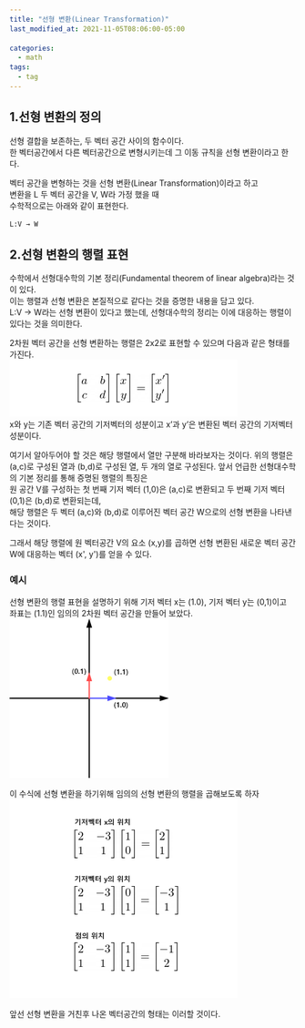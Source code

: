 ```yaml
---
title: "선형 변환(Linear Transformation)"
last_modified_at: 2021-11-05T08:06:00-05:00

categories:
  - math
tags:
  - tag
---
```

## 1.선형 변환의 정의

선형 결합을 보존하는, 두 벡터 공간 사이의 함수이다.  
한 벡터공간에서 다른 벡터공간으로 변형시키는데 그 이동 규칙을 선형 변환이라고 한다.

벡터 공간을 변형하는 것을 선형 변환(Linear Transformation)이라고 하고  
변환을 L 두 벡터 공간을 V, W라 가정 했을 때  
수학적으로는 아래와 같이 표현한다.  
```html
L:V → W
```

## 2.선형 변환의 행렬 표현
수학에서 선형대수학의 기본 정리(Fundamental theorem of linear algebra)라는 것이 있다.  
이는 행렬과 선형 변환은 본질적으로 같다는 것을 증명한 내용을 담고 있다.  
L:V → W라는 선형 변환이 있다고 했는데, 선형대수학의 정리는 이에 대응하는 행렬이 있다는 것을 의미한다.  

2차원 벡터 공간을 선형 변환하는 행렬은 2x2로 표현할 수 있으며
다음과 같은 형태를 가진다.  
![alt](/assets/images/math/0001-01-01-linear-transformation/1.jpg)  
x와 y는 기존 벡터 공간의 기저벡터의 성분이고 x’과 y’은 변환된 벡터 공간의 기저벡터 성분이다.  

여기서 알아두어야 할 것은 해당 행렬에서 열만 구분해 바라보자는 것이다. 위의 행렬은 (a,c)로 구성된 열과 (b,d)로 구성된 열, 두 개의 열로 구성된다. 
앞서 언급한 선형대수학의 기본 정리를 통해 증명된 행렬의 특징은  
원 공간 V를 구성하는 첫 번째 기저 벡터 (1,0)은 (a,c)로 변환되고 두 번째 기저 벡터 (0,1)은 (b,d)로 변환되는데,  
해당 행렬은 두 벡터 (a,c)와 (b,d)로 이루어진 벡터 공간 W으로의 선형 변환을 나타낸다는 것이다.  

그래서 해당 행렬에 원 벡터공간 V의 요소 (x,y)를 곱하면 선형 변환된 새로운 벡터 공간 W에 대응하는 벡터 (x', y')를 얻을 수 있다.


### 예시
선형 변환의 행렬 표현을 설명하기 위해 기저 벡터 x는 (1.0), 기저 벡터 y는 (0,1)이고  
좌표는 (1.1)인 임의의 2차원 벡터 공간을 만들어 보았다.  
![alt](/assets/images/math/0001-01-01-linear-transformation/2.jpg)  

이 수식에 선형 변환을 하기위해 임의의 선형 변환의 행렬을 곱해보도록 하자  
![alt](/assets/images/math/0001-01-01-linear-transformation/4.jpg)  

앞선 선형 변환을 거친후 나온 벡터공간의 형태는 이러할 것이다.

